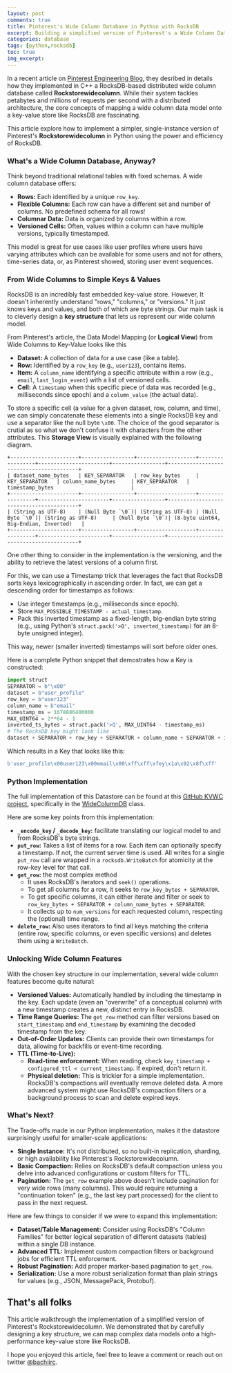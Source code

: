 ```yaml
---
layout: post
comments: true
title: Pinterest's Wide Column Database in Python with RocksDB
excerpt: Building a simplified version of Pinterest's a Wide Column Database in Python with RocksDB
categories: database
tags: [python,rocksdb]
toc: true
img_excerpt:
---
```



In a recent article on [Pinterest Engineering Blog](https://medium.com/pinterest-engineering/building-pinterests-new-wide-column-database-using-rocksdb-f5277ee4e3d2), they desribed in details how they implemented in C++ a RocksDB-based distributed wide column database called **Rockstorewidecolumn**. While their system tackles petabytes and millions of requests per second with a distributed architecture, the core concepts of mapping a wide column data model onto a key-value store like RocksDB are fascinating.

This article explore how to implement a simpler, single-instance version of Pinterest's **Rockstorewidecolumn** in Python using the power and efficiency of RocksDB.


### What's a Wide Column Database, Anyway?

Think beyond traditional relational tables with fixed schemas. A wide column database offers:

*   **Rows:** Each identified by a unique `row_key`.
*   **Flexible Columns:** Each row can have a different set and number of columns. No predefined schema for all rows!
*   **Columnar Data:** Data is organized by columns within a row.
*   **Versioned Cells:** Often, values within a column can have multiple versions, typically timestamped.

This model is great for use cases like user profiles where users have varying attributes which can be available for some users and not for others, time-series data, or, as Pinterest showed, storing user event sequences.

### From Wide Columns to Simple Keys & Values

RocksDB is an incredibly fast embedded key-value store. However, It doesn't inherently understand "rows," "columns," or "versions." It just knows keys and values, and both of which are byte strings. Our main task is to cleverly design a **key structure** that lets us represent our wide column model.

From Pinterest's article, the Data Model Mapping (or **Logical View**) from Wide Columns to Key-Value looks like this

* **Dataset:** A collection of data for a use case (like a table).
* **Row:** Identified by a `row_key` (e.g., `user123`), contains items.
* **Item:** A `column_name` identifying a specific attribute within a row (e.g., `email`, `last_login_event`) with a list of versioned cells.
* **Cell:** A `timestamp` when this specific piece of data was recorded (e.g., milliseconds since epoch) and a `column_value` (the actual data).

To store a specific cell (a value for a given dataset, row, column, and time), we can simply concatenate these elements into a single RocksDB key and use a separator like the null byte `\x00`. The choice of the good separator is crutial as so what we don't confuse it with characters from the other attributes. This **Storage View** is visually explained with the following diagram.

```
+----------------------+-----------------+-------------------+-----------------+-----------------------+-----------------+-----------------------------------------+
| dataset_name_bytes   | KEY_SEPARATOR   | row_key_bytes     | KEY_SEPARATOR   | column_name_bytes     | KEY_SEPARATOR   | timestamp_bytes                         |
+----------------------+-----------------+-------------------+-----------------+-----------------------+-----------------+-----------------------------------------+
| (String as UTF-8)    | (Null Byte `\0`)| (String as UTF-8) | (Null Byte `\0`)| (String as UTF-8)     | (Null Byte `\0`)| (8-byte uint64, Big-Endian, Inverted)   |
+----------------------+-----------------+-------------------+-----------------+-----------------------+-----------------+-----------------------------------------+
```

One other thing to consider in the implementation is the versioning, and the ability to retrieve the latest versions of a column first.

For this, we can use a Timestamp trick that leverages the fact that RocksDB sorts keys lexicographically in ascending order. In fact, we can get a descending order for timestamps as follows:
* Use integer timestamps (e.g., milliseconds since epoch).
* Store `MAX_POSSIBLE_TIMESTAMP - actual_timestamp`.
* Pack this inverted timestamp as a fixed-length, big-endian byte string (e.g., using Python's `struct.pack('>Q', inverted_timestamp)` for an 8-byte unsigned integer).

This way, newer (smaller inverted) timestamps will sort before older ones.

Here is a complete Python snippet that demostrates how a Key is constructed:

```python
import struct
SEPARATOR = b"\x00"
dataset = b"user_profile"
row_key = b"user123"
column_name = b"email"
timestamp_ms = 1678886400000
MAX_UINT64 = 2**64 - 1
inverted_ts_bytes = struct.pack('>Q', MAX_UINT64 - timestamp_ms)
# The RocksDB key might look like
dataset + SEPARATOR + row_key + SEPARATOR + column_name + SEPARATOR + inverted_ts_bytes
```

Which results in a Key that looks like this:

```python
b'user_profile\x00user123\x00email\x00\xff\xff\xfey\x1a\x92\x8f\xff'
```

### Python Implementation

The full implementation of this Datastore can be found at this [GitHub KVWC project](https://github.com/dzlab/kvwc), specifically in the [WideColumnDB](https://github.com/dzlab/vibecoding/blob/main/kvwc/wide_column_db.py) class.

Here are some key points from this implementation:

* **`_encode_key` / `_decode_key`:** facilitate translating our logical model to and from RocksDB's byte strings.
* **`put_row`:** Takes a list of items for a row. Each item can optionally specify a timestamp. If not, the current server time is used. All writes for a single `put_row` call are wrapped in a `rocksdb.WriteBatch` for atomicity at the row-key level for that call.
* **`get_row`:** the most complex method
  * It uses RocksDB's iterators and `seek()` operations.
  * To get all columns for a row, it seeks to `row_key_bytes + SEPARATOR`.
  * To get specific columns, it can either iterate and filter or seek to `row_key_bytes + SEPARATOR + column_name_bytes + SEPARATOR`.
  * It collects up to `num_versions` for each requested column, respecting the (optional) time range.
* **`delete_row`:** Also uses iterators to find all keys matching the criteria (entire row, specific columns, or even specific versions) and deletes them using a `WriteBatch`.

### Unlocking Wide Column Features

With the chosen key structure in our implementation, several wide column features become quite natural:

* **Versioned Values:** Automatically handled by including the timestamp in the key. Each update (even an "overwrite" of a conceptual column) with a new timestamp creates a new, distinct entry in RocksDB.
* **Time Range Queries:** The `get_row` method can filter versions based on `start_timestamp` and `end_timestamp` by examining the decoded timestamp from the key.
* **Out-of-Order Updates:** Clients can provide their own timestamps for data, allowing for backfills or event-time recording.
* **TTL (Time-to-Live):**
  * **Read-time enforcement:** When reading, check `key_timestamp + configured_ttl < current_timestamp`. If expired, don't return it.
  * **Physical deletion:** This is trickier for a simple implementation. RocksDB's compactions will eventually remove deleted data. A more advanced system might use RocksDB's compaction filters or a background process to scan and delete expired keys.

### What's Next?

The Trade-offs made in our Python implementation, makes it the datastore surprisingly useful for smaller-scale applications:

* **Single Instance:** It's not distributed, so no built-in replication, sharding, or high availability like Pinterest's Rockstorewidecolumn.
* **Basic Compaction:** Relies on RocksDB's default compaction unless you delve into advanced configurations or custom filters for TTL.
* **Pagination:** The `get_row` example above doesn't include pagination for very wide rows (many columns). This would require returning a "continuation token" (e.g., the last key part processed) for the client to pass in the next request.

Here are few things to consider if we were to expand this implementation:

* **Dataset/Table Management:** Consider using RocksDB's "Column Families" for better logical separation of different datasets (tables) within a single DB instance.
* **Advanced TTL:** Implement custom compaction filters or background jobs for efficient TTL enforcement.
* **Robust Pagination:** Add proper marker-based pagination to `get_row`.
* **Serialization:** Use a more robust serialization format than plain strings for values (e.g., JSON, MessagePack, Protobuf).


## That's all folks
This article walkthrough the implementation of a simplified version of Pinterest's Rockstorewidecolumn. We demonstrated that by carefully designing a key structure, we can map complex data models onto a high-performance key-value store like RocksDB.

I hope you enjoyed this article, feel free to leave a comment or reach out on twitter [@bachiirc](https://twitter.com/bachiirc).
